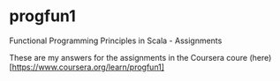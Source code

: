# progfun1
Functional Programming Principles in Scala - Assignments

These are my answers for the assignments in the Coursera coure (here)[https://www.coursera.org/learn/progfun1]

